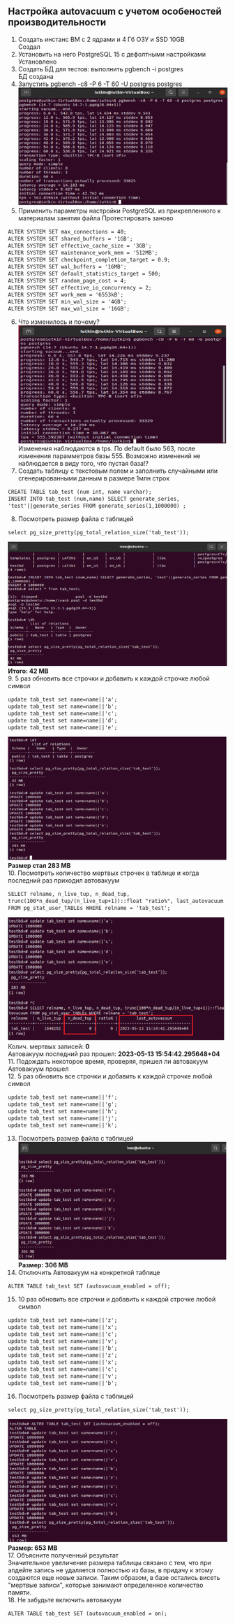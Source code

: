 ## **Настройка autovacuum с учетом особеностей производительности**

1. Создать инстанс ВМ с 2 ядрами и 4 Гб ОЗУ и SSD 10GB</br>
Создал</br>
2. Установить на него PostgreSQL 15 с дефолтными настройками</br>
Установлено</br>
3. Создать БД для тестов: выполнить pgbench -i postgres </br>
БД создана</br>
4. Запустить pgbench -c8 -P 6 -T 60 -U postgres postgres
![Inst](scrin_8/pgbrench1.png) 
5. Применить параметры настройки PostgreSQL из прикрепленного к материалам занятия файла
Протестировать заново</br>
```postgres
ALTER SYSTEM SET max_connections = 40; 
ALTER SYSTEM SET shared_buffers = '1GB'; 
ALTER SYSTEM SET effective_cache_size = '3GB'; 
ALTER SYSTEM SET maintenance_work_mem = '512MB';
ALTER SYSTEM SET checkpoint_completion_target = 0.9;
ALTER SYSTEM SET wal_buffers = '16MB'; 
ALTER SYSTEM SET default_statistics_target = 500; 
ALTER SYSTEM SET random_page_cost = 4;
ALTER SYSTEM SET effective_io_concurrency = 2;
ALTER SYSTEM SET work_mem = '6553kB';
ALTER SYSTEM SET min_wal_size = '4GB'; 
ALTER SYSTEM SET max_wal_size = '16GB';
```
6. Что изменилось и почему?
![Inst](scrin_8/pgbrenc2.png) 
Изменения наблюдаются в tps. По default было 563, после изменения парамметров бвзы 555. 
Возможно изменений не наблюдается в виду того, что пустая база!?</br>
7. Создать таблицу с текстовым полем и заполнить случайными или сгенерированными данным в размере 1млн строк
```postgres
CREATE TABLE tab_test (num int, name varchar);
INSERT INTO tab_test (num,name) SELECT generate_series, 'test'||generate_series FROM generate_series(1,1000000) ;

```
8. Посмотреть размер файла с таблицей
```postgres
select pg_size_pretty(pg_total_relation_size('tab_test'));
```
![Inst](scrin_8/size1.png)
**Итого: 42 MB** </br>
9. 5 раз обновить все строчки и добавить к каждой строчке любой символ</br>
```postgres
update tab_test set name=name||'a';
update tab_test set name=name||'b';
update tab_test set name=name||'c';
update tab_test set name=name||'d';
update tab_test set name=name||'e';
```
![Inst](scrin_8/size2.png)
**Размер стал 283 MB**</br>
10. Посмотреть количество мертвых строчек в таблице и когда последний раз приходил автовакуум
```postgres
SELECT relname, n_live_tup, n_dead_tup, trunc(100*n_dead_tup/(n_live_tup+1))::float "ratio%", last_autovacuum FROM pg_stat_user_TABLEs WHERE relname = 'tab_test';
```
![Inst](scrin_8/dead_read.png)
Колич. мертвых записей: **0**</br>
Автовакуум последний раз прошел: **2023-05-13 15:54:42.295648+04**</br>
11. Подождать некоторое время, проверяя, пришел ли автовакуум</br>
Автовакуум прошел</br>
12. 5 раз обновить все строчки и добавить к каждой строчке любой символ
```postgres
update tab_test set name=name||'f';
update tab_test set name=name||'g';
update tab_test set name=name||'h';
update tab_test set name=name||'j';
update tab_test set name=name||'k';
```
13. Посмотреть размер файла с таблицей
![Inst](scrin_8/size3.png)
**Размер: 306 MB**
14. Отключить Автовакуум на конкретной таблице
```postgres
ALTER TABLE tab_test SET (autovacuum_enabled = off);
```
15. 10 раз обновить все строчки и добавить к каждой строчке любой символ
```postgres
update tab_test set name=name||'z';
update tab_test set name=name||'x';
update tab_test set name=name||'c';
update tab_test set name=name||'v';
update tab_test set name=name||'b';
update tab_test set name=name||'z';
update tab_test set name=name||'x';
update tab_test set name=name||'c';
update tab_test set name=name||'v';
update tab_test set name=name||'b';
```
16. Посмотреть размер файла с таблицей
```postgres
select pg_size_pretty(pg_total_relation_size('tab_test'));
```
![Inst](scrin_8/size4.png)
**Размер: 653 MB**</br>
17. Объясните полученный результат</br>
Значительное увеличение размера таблицы связано с тем, что при апдейте запись не удаляется полностью из базы, в придачу к этому создаются еще новые записи. Таким образом, в базе остались висеть "мертвые записи", которые занимают определенное количество памяти.</br>
18. Не забудьте включить автовакуум
```postgres
ALTER TABLE tab_test SET (autovacuum_enabled = on);
```
